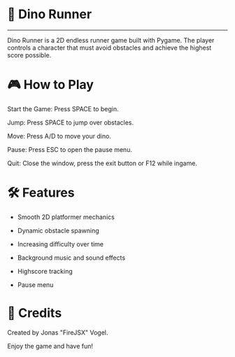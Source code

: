 🦖 Dino Runner 
==================
__________________

  Dino Runner is a 2D endless runner game built with Pygame. The player controls a character that must avoid obstacles and achieve the highest score possible.

🎮 How to Play
===========

  Start the Game: Press SPACE to begin.

  Jump: Press SPACE to jump over obstacles.

  Move: Press A/D to move your dino.

  Pause: Press ESC to open the pause menu.

  Quit: Close the window, press the exit button or F12 while ingame.

🛠️ Features
========

  - Smooth 2D platformer mechanics

  - Dynamic obstacle spawning

  - Increasing difficulty over time

  - Background music and sound effects

  - Highscore tracking

  - Pause menu


📜 Credits
=======

  Created by Jonas "FireJSX" Vogel.

  Enjoy the game and have fun!
